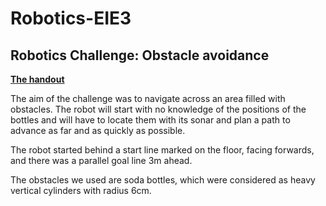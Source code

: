 # Robotics-EIE3
## Robotics Challenge: Obstacle avoidance
[**The handout**](../Resources/questions7.pdf)

The aim of the challenge was to navigate across an area filled with obstacles. The robot will
start with no knowledge of the positions of the bottles and will have to locate them with its sonar and plan a path to advance as far and as quickly as possible.

The robot started behind a start line marked on the floor, facing forwards, and there was a  parallel goal line 3m ahead.

The obstacles we used are soda bottles, which were considered as heavy vertical cylinders with radius 6cm.
